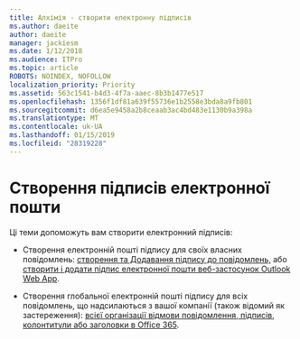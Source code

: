 ```yaml
---
title: Алхімія - створити електронну підписів
ms.author: daeite
author: daeite
manager: jackiesm
ms.date: 1/12/2018
ms.audience: ITPro
ms.topic: article
ROBOTS: NOINDEX, NOFOLLOW
localization_priority: Priority
ms.assetid: 563c1541-b4d3-4f7a-aaec-8b3b1477e517
ms.openlocfilehash: 1356f1df81a639f55736e1b2558e3bda8a9fb801
ms.sourcegitcommit: d6ea5e9458a2b8ceaab3ac4bd483e1130b9a398a
ms.translationtype: MT
ms.contentlocale: uk-UA
ms.lasthandoff: 01/15/2019
ms.locfileid: "28319228"
---
```

# <a name="create-email-signatures"></a>Створення підписів електронної пошти

Ці теми допоможуть вам створити електронний підписів:
  
- Створення електронній пошті підпису для своїх власних повідомлень: [створення та Додавання підпису до повідомлень,](https://support.office.com/article/8ee5d4f4-68fd-464a-a1c1-0e1c80bb27f2.aspx) або [створити і додати підпис електронної пошти веб-застосунок Outlook Web App](https://support.office.com/article/0f230564-11b9-4239-83de-f10cbe4dfdfc.aspx).
    
- Створення глобальної електронній пошті підпису для всіх повідомлень, що надсилаються з вашої компанії (також відомий як застереження): [всієї організації відмови повідомлення, підписів, колонтитули або заголовки в Office 365](https://go.microsoft.com/fwlink/p/?linkid=391096).
    

